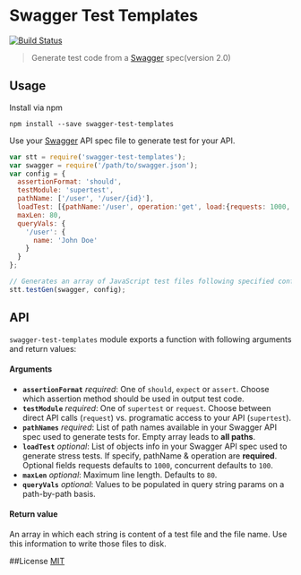 # Swagger Test Templates

[![Build Status](https://travis-ci.org/apigee-127/swagger-test-templates.svg?branch=master)](https://travis-ci.org/apigee-127/swagger-test-templates)

> Generate test code from a [Swagger](http://swagger.io) spec(version 2.0)

## Usage

Install via npm

```
npm install --save swagger-test-templates
```

Use your [Swagger](http://swagger.io) API spec file to generate test for your API.

```javascript
var stt = require('swagger-test-templates');
var swagger = require('/path/to/swagger.json');
var config = {
  assertionFormat: 'should',
  testModule: 'supertest',
  pathName: ['/user', '/user/{id}'],
  loadTest: [{pathName:'/user', operation:'get', load:{requests: 1000, concurrent: 100}}, { /* ... */ }],
  maxLen: 80,
  queryVals: {
    '/user': {
      name: 'John Doe'
    }
  }
};

// Generates an array of JavaScript test files following specified configuration
stt.testGen(swagger, config);
```

## API

`swagger-test-templates` module exports a function with following arguments and return values:

#### Arguments
* **`assertionFormat`** *required*: One of `should`, `expect` or `assert`. Choose which assertion method should be used in output test code.
* **`testModule`** *required*: One of `supertest` or `request`. Choose between direct API calls (`request`) vs. programatic access to your API (`supertest`).
* **`pathNames`** *required*: List of path names available in your Swagger API spec used to generate tests for. Empty array leads to **all paths**.
* **`loadTest`** *optional*: List of objects info in your Swagger API spec used to generate stress tests. If specify, pathName & operation are **required**. Optional fields requests defaults to `1000`, concurrent defaults to `100`.
* **`maxLen`** *optional*: Maximum line length. Defaults to `80`.
* **`queryVals`** *optional*: Values to be populated in query string params on a path-by-path basis.

#### Return value
An array in which each string is content of a test file and the file name. Use this information to write those files to disk.

##License
[MIT](/LICENSE)
